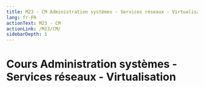 ```yaml
---
title: M23 - CM Administration systèmes - Services réseaux - Virtualisation
lang: fr-FR
actionText: M23 - CM
actionLink: /M23/CM/
sidebarDepth: 1	
---
```


# Cours Administration systèmes - Services réseaux - Virtualisation
